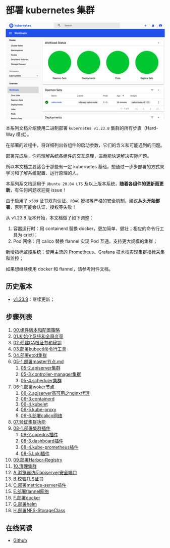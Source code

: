 # 部署 kubernetes 集群

![dashboard-home](./images/dashboard-home.png)

本系列文档介绍使用二进制部署 `kubernetes v1.23.8` 集群的所有步骤（Hard-Way 模式）。

在部署的过程中，将详细列出各组件的启动参数，它们的含义和可能遇到的问题。

部署完成后，你将理解系统各组件的交互原理，进而能快速解决实际问题。

所以本文档主要适合于那些有一定 kubernetes 基础，想通过一步步部署的方式来学习和了解系统配置、运行原理的人。

本系列系文档适用于 `Ubuntu 20.04 LTS` 及以上版本系统，**随着各组件的更新而更新**，有任何问题欢迎提 issue！

由于启用了 `x509` 证书双向认证、`RBAC` 授权等严格的安全机制，建议**从头开始部署**，否则可能会认证、授权等失败！

从 v1.23.8 版本开始，本文档做了如下调整：
1. 容器运行时：用 containerd 替换 docker，更加简单、健壮；相应的命令行工具为 crictl；
2. Pod 网络：用 calico 替换 flannel 实现 Pod 互通，支持更大规模的集群；

新增指标监控系统：使用主流的 Prometheus、Grafana 技术栈实现集群指标采集和监控；

如果想继续使用 docker 和 flannel，请参考附件文档。

## 历史版本

+ [v1.23.8](https://github.com/wd16yuan/install-kubernetes-cluster)：继续更新；

## 步骤列表

1. [00.组件版本和配置策略](00.组件版本和配置策略.md)
1. [01.初始化系统和全局变量](01.初始化系统和全局变量.md)
1. [02.创建CA根证书和秘钥](02.创建CA根证书和秘钥.md)			
1. [03.部署kubectl命令行工具](03.kubectl.md)			
1. [04.部署etcd集群](04.etcd集群.md)				
1. [05-1.部署master节点.md](05-1.master节点.md)
    1. [05-2.apiserver集群](05-2.apiserver集群.md)
    1. [05-3.controller-manager集群](05-3.controller-manager集群.md)	
    1. [05-4.scheduler集群](05-4.scheduler集群.md)
1. [06-1.部署woker节点](06-1.worker节点.md)			
    1. [06-2.apiserver高可用之nginx代理](06-2.apiserver高可用.md)
    1. [06-3.containerd](06-3.containerd.md)					
    1. [06-4.kubelet](06-4.kubelet.md)				
    1. [06-5.kube-proxy](06-5.kube-proxy.md)
    1. [06-6.部署calico网络](06-6.calico.md)	
1. [07.验证集群功能](07.验证集群功能.md)			
1. [08-1.部署集群插件](08-1.部署集群插件.md)
    1. [08-2.coredns插件](08-2.coredns插件.md)
    1. [08-3.dashboard插件](08-3.dashboard插件.md)
    1. [08-4.kube-prometheus插件](08-4.kube-prometheus插件.md)
	1. [08-5.Loki插件](08-5.Loki插件.md)			
1. [09.部署Harbor-Registry](09.部署Harbor-Registry.md)	
1. [10.清理集群](10.清理集群.md)	
1. [A.浏览器访问apiserver安全端口](A.浏览器访问kube-apiserver安全端口.md)
1. [B.校验TLS证书](B.校验TLS证书.md)
1. [C.部署metrics-server插件](C.metrics-server插件.md)
1. [E.部署flannel网络](E.部署flannel网络.md)	
1. [F.部署docker](#F.部署docker.md)
1. [G.部署helm](#G.部署helm.md)
1. [H.部署NFS-StorageClass](#H.部署NFS-StorageClass.md)

## 在线阅读

+ [Github](https://github.com/wd16yuan/install-kubernetes-cluster)
